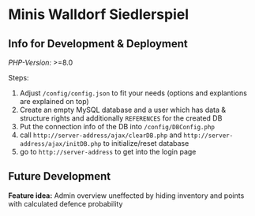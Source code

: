 # Minis Walldorf Siedlerspiel


## Info for Development & Deployment

*PHP-Version:* >=8.0

Steps:
1. Adjust `/config/config.json` to fit your needs (options and explantions are explained on top)
2. Create an empty MySQL database and a user which has data & structure rights and additionally `REFERENCES` for the created DB
3. Put the connection info of the DB into `/config/DBConfig.php`
4. call `http://server-address/ajax/clearDB.php` and `http://server-address/ajax/initDB.php` to initialize/reset database
5. go to `http://server-address` to get into the login page


## Future Development

**Feature idea:** Admin overview uneffected by hiding inventory and points with  calculated defence probability